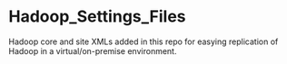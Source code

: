 # Hadoop_Settings_Files
Hadoop core and site XMLs added in this repo for easying replication of Hadoop in a virtual/on-premise environment.
